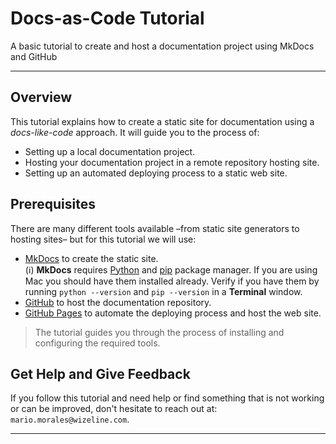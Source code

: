 # Docs-as-Code Tutorial

A basic tutorial to create and host a documentation project using MkDocs and GitHub

---

## Overview

This tutorial explains how to create a static site for documentation using a _docs-like-code_ approach. It will guide you to the process of:

- Setting up a local documentation project.
- Hosting your documentation project in a remote repository hosting site.
- Setting up an automated deploying process to a static web site.

## Prerequisites

There are many different tools available –from static site generators to hosting sites– but for this tutorial we will use:

- [MkDocs](https://www.mkdocs.org) to create the static site.  
    (ℹ) **MkDocs** requires [Python](https://www.python.org) and [pip](https://pypi.org/project/pip/) package manager. If you are using Mac you should have them installed already. Verify if you have them by running `python --version` and `pip --version` in a **Terminal** window.
- [GitHub](https://github.com) to host the documentation repository.
- [GitHub Pages](https://pages.github.com/) to automate the deploying process and host the web site.

> The tutorial guides you through the process of installing and configuring the required tools.

## Get Help and Give Feedback

If you follow this tutorial and need help or find something that is not working or can be improved, don't hesitate to reach out at: `mario.morales@wizeline.com`.

---
